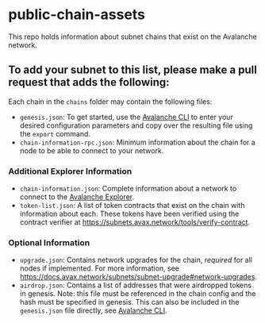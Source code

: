 # public-chain-assets

This repo holds information about subnet chains that exist on the Avalanche
network.

## To add your subnet to this list, please make a pull request that adds the following: 

Each chain in the `chains` folder may contain the following files:
- `genesis.json`: To get started, use the
  [Avalanche CLI](https://github.com/ava-labs/avalanche-cli) to enter your desired configuration parameters and copy over the resulting file using the `export` command.
- `chain-information-rpc.json`: Minimum information about the chain for a node to be able to connect to your network.


### Additional Explorer Information
- `chain-information.json`: Complete information about a network to connect to the [Avalanche Explorer](https://subnets.avax.network/).
- `token-list.json`: A list of token contracts that exist on the chain with
  information about each. These tokens have been verified using the contract
  verifier at https://subnets.avax.network/tools/verify-contract.


### Optional Information
- `upgrade.json`: Contains network upgrades for the chain, *required* for all nodes if implemented. For more information, see 
  https://docs.avax.network/subnets/subnet-upgrade#network-upgrades.
- `airdrop.json`: Contains a list of addresses that were airdropped tokens in genesis. Note: this file must be referenced in the chain config and the hash must be specified in genesis. This can also be included in the `genesis.json` file directly, see [Avalanche CLI](https://github.com/ava-labs/avalanche-cli).
